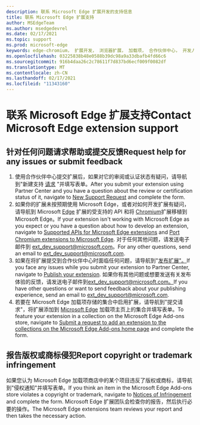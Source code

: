 ```yaml
---
description: 联系 Microsoft Edge 扩展开发的支持信息
title: 联系 Microsoft Edge 扩展支持
author: MSEdgeTeam
ms.author: msedgedevrel
ms.date: 02/17/2021
ms.topic: support
ms.prod: microsoft-edge
keywords: edge-chromium， 扩展开发， 浏览器扩展， 加载项， 合作伙伴中心， 开发人员， 支持
ms.openlocfilehash: 03225838b48e0588b39dc98a9a33dbafb4fd66c6
ms.sourcegitcommit: 916b4daa26c2c78611f7d837bd6ecf009f0082df
ms.translationtype: MT
ms.contentlocale: zh-CN
ms.lasthandoff: 02/17/2021
ms.locfileid: "11343160"
---
```

# <span data-ttu-id="baa51-104">联系 Microsoft Edge 扩展支持</span><span class="sxs-lookup"><span data-stu-id="baa51-104">Contact Microsoft Edge extension support</span></span>  

## <span data-ttu-id="baa51-105">针对任何问题请求帮助或提交反馈</span><span class="sxs-lookup"><span data-stu-id="baa51-105">Request help for any issues or submit feedback</span></span>  

1.  <span data-ttu-id="baa51-106">使用合作伙伴中心提交扩展后，如果对它的审阅或认证状态有疑问，请导航到"新建支持 [请求][MicrosoftSupportSupportrequestformE7a381be9c9aFafbEd76262bc93fd9e4] "并填写表单。</span><span class="sxs-lookup"><span data-stu-id="baa51-106">After you submit your extension using Partner Center and you have a question about the review or certification status of it, navigate to [New Support Request][MicrosoftSupportSupportrequestformE7a381be9c9aFafbEd76262bc93fd9e4] and complete the form.</span></span>  
1.  <span data-ttu-id="baa51-107">如果你的扩展未按预期使用 Microsoft Edge，或者对如何开发扩展有疑问，请导航到 Microsoft [Edge][ExtensionsDeveloperGuideApiSupport] 扩展的受支持的 API 和将 [Chromium][ExtensionsDeveloperGuidePortChromeExtension]扩展移植到 Microsoft Edge。</span><span class="sxs-lookup"><span data-stu-id="baa51-107">If your extension isn't working with Microsoft Edge as you expect or you have a question about how to develop an extension, navigate to [Supported APIs for Microsoft Edge extensions][ExtensionsDeveloperGuideApiSupport] and [Port Chromium extensions to Microsoft Edge][ExtensionsDeveloperGuidePortChromeExtension].</span></span>  <span data-ttu-id="baa51-108">对于任何其他问题，请发送电子邮件到 [ext_dev_support@microsoft.com][MailtoExtDevSupportMicrosoft]。</span><span class="sxs-lookup"><span data-stu-id="baa51-108">For any other questions, send an email to [ext_dev_support@microsoft.com][MailtoExtDevSupportMicrosoft].</span></span>  
1.  <span data-ttu-id="baa51-109">如果在将扩展提交到合作伙伴中心时面临任何问题，请导航到"[发布扩展"。][ExtensionsPublishPublishExtension]</span><span class="sxs-lookup"><span data-stu-id="baa51-109">If you face any issues while you submit your extension to Partner Center, navigate to [Publish your extension][ExtensionsPublishPublishExtension].</span></span>  <span data-ttu-id="baa51-110">如果你有其他问题或想要发送有关发布体验的反馈，请发送电子邮件到[ext_dev_support@microsoft.com。][MailtoExtDevSupportMicrosoft]</span><span class="sxs-lookup"><span data-stu-id="baa51-110">If you have other questions or want to send feedback about your publishing experience, send an email to [ext_dev_support@microsoft.com][MailtoExtDevSupportMicrosoft].</span></span>  
1.  <span data-ttu-id="baa51-111">若要在 Microsoft Edge 加载项存储的集合中启用扩展，请导航到"提交请求"，将扩展添加到 [Microsoft Edge][OfficeFormsPagesResponsepageAspxV4j5cvggr0grqy180bhbrw01uwybfaxnna1zkp3x2vun0ibsu1ymeu3vfy0vurrodewsjgwu00yry4u] 加载项主页上的集合并填写表单。</span><span class="sxs-lookup"><span data-stu-id="baa51-111">To feature your extension in a collection on the Microsoft Edge Add-ons store, navigate to [Submit a request to add an extension to the collections on the Microsoft Edge Add-ons home page][OfficeFormsPagesResponsepageAspxV4j5cvggr0grqy180bhbrw01uwybfaxnna1zkp3x2vun0ibsu1ymeu3vfy0vurrodewsjgwu00yry4u] and complete the form.</span></span>   
    
## <span data-ttu-id="baa51-112">报告版权或商标侵犯</span><span class="sxs-lookup"><span data-stu-id="baa51-112">Report copyright or trademark infringement</span></span>  

<span data-ttu-id="baa51-113">如果您认为 Microsoft Edge 加载项商店中的某个项目违反了版权或商标，请导航到"侵权通知[][MicrosoftInfoMarketplaceHtml]"并填写表单。</span><span class="sxs-lookup"><span data-stu-id="baa51-113">If you think an item in the Microsoft Edge Add-ons store violates a copyright or trademark, navigate to [Notices of Infringement][MicrosoftInfoMarketplaceHtml] and complete the form.</span></span>  <span data-ttu-id="baa51-114">Microsoft Edge 扩展团队会检查你的报告，然后执行必要的操作。</span><span class="sxs-lookup"><span data-stu-id="baa51-114">The Microsoft Edge extensions team reviews your report and then takes the necessary action.</span></span>  

<!-- links -->  

[ExtensionsDeveloperGuideApiSupport]: ../developer-guide/api-support.md "Microsoft Edge 扩展支持的 API |Microsoft Docs"  
[ExtensionsDeveloperGuidePortChromeExtension]: ../developer-guide/port-chrome-extension.md "移植扩展|Microsoft Docs"  
[ExtensionsPublishPublishExtension]: ./publish-extension.md "发布扩展|Microsoft Docs"  

[MicrosoftInfoMarketplaceHtml]: https://www.microsoft.com/info/Marketplace.html "侵权通知|Microsoft"  

[MicrosoftSupportSupportrequestformE7a381be9c9aFafbEd76262bc93fd9e4]: https://support.microsoft.com/supportrequestform/e7a381be-9c9a-fafb-ed76-262bc93fd9e4 "Extensions 新的支持请求|Microsoft 支持"  

[OfficeFormsPagesResponsepageAspxV4j5cvggr0grqy180bhbrw01uwybfaxnna1zkp3x2vun0ibsu1ymeu3vfy0vurrodewsjgwu00yry4u]: https://forms.office.com/Pages/ResponsePage.aspx?id=v4j5cvGGr0GRqy180BHbRw01UwyBfAxNna_1ZkP3X2VUN0lBSU1YMEU3VFY0VURRODEwSjgwU00yRy4u "提交将扩展添加到 Microsoft Edge 加载项主页上集合|Microsoft Office 表单"  

[MailtoExtDevSupportMicrosoft]: mailto:ext_dev_support@microsoft.com "向用户发送电子邮件 ext_dev_support@microsoft.com"  
